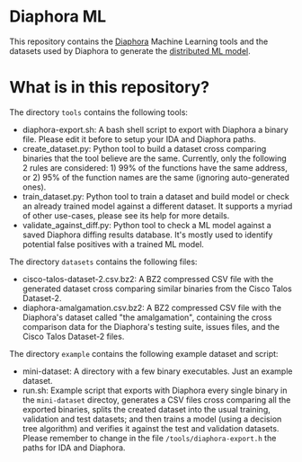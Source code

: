 # Diaphora ML

This repository contains the [Diaphora](https://github.com/joxeankoret/diaphora) Machine Learning tools and the datasets used by Diaphora to generate the [distributed ML model](https://github.com/joxeankoret/diaphora/blob/master/ml/diaphora-amalgamation-model.pkl).

# What is in this repository?

The directory `tools` contains the following tools:
 * diaphora-export.sh: A bash shell script to export with Diaphora a binary file. Please edit it before to setup your IDA and Diaphora paths.
 * create_dataset.py: Python tool to build a dataset cross comparing binaries that the tool believe are the same. Currently, only the following 2 rules are considered: 1) 99% of the functions have the same address, or 2) 95% of the function names are the same (ignoring auto-generated ones).
 * train_dataset.py: Python tool to train a dataset and build model or check an already trained model against a different dataset. It supports a myriad of other use-cases, please see its help for more details.
 * validate_against_diff.py: Python tool to check a ML model against a saved Diaphora diffing results database. It's mostly used to identify potential false positives with a trained ML model.

The directory `datasets` contains the following files:
 * cisco-talos-dataset-2.csv.bz2: A BZ2 compressed CSV file with the generated dataset cross comparing similar binaries from the Cisco Talos Dataset-2.
 * diaphora-amalgamation.csv.bz2: A BZ2 compressed CSV file with the Diaphora's dataset called "the amalgamation", containing the cross comparison data for the Diaphora's testing suite, issues files, and the Cisco Talos Dataset-2 files.

The directory `example` contains the following example dataset and script:
 * mini-dataset: A directory with a few binary executables. Just an example dataset.
 * run.sh: Example script that exports with Diaphora every single binary in the `mini-dataset` directoy, generates a CSV files cross comparing all the exported binaries, splits the created dataset into the usual training, validation and test datasets; and then trains a model (using a decision tree algorithm) and verifies it against the test and validation datasets. Please remember to change in the file `/tools/diaphora-export.h` the paths for IDA and Diaphora.
 
